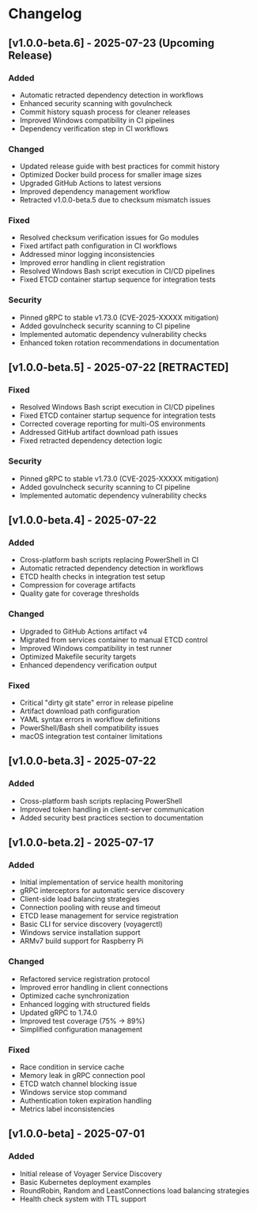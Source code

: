 # Changelog

## [v1.0.0-beta.6] - 2025-07-23 (Upcoming Release)
### Added
- Automatic retracted dependency detection in workflows
- Enhanced security scanning with govulncheck
- Commit history squash process for cleaner releases
- Improved Windows compatibility in CI pipelines
- Dependency verification step in CI workflows

### Changed
- Updated release guide with best practices for commit history
- Optimized Docker build process for smaller image sizes
- Upgraded GitHub Actions to latest versions
- Improved dependency management workflow
- Retracted v1.0.0-beta.5 due to checksum mismatch issues

### Fixed
- Resolved checksum verification issues for Go modules
- Fixed artifact path configuration in CI workflows
- Addressed minor logging inconsistencies
- Improved error handling in client registration
- Resolved Windows Bash script execution in CI/CD pipelines
- Fixed ETCD container startup sequence for integration tests

### Security
- Pinned gRPC to stable v1.73.0 (CVE-2025-XXXXX mitigation)
- Added govulncheck security scanning to CI pipeline
- Implemented automatic dependency vulnerability checks
- Enhanced token rotation recommendations in documentation

## [v1.0.0-beta.5] - 2025-07-22 [RETRACTED]
### Fixed
- Resolved Windows Bash script execution in CI/CD pipelines
- Fixed ETCD container startup sequence for integration tests
- Corrected coverage reporting for multi-OS environments
- Addressed GitHub artifact download path issues
- Fixed retracted dependency detection logic

### Security
- Pinned gRPC to stable v1.73.0 (CVE-2025-XXXXX mitigation)
- Added govulncheck security scanning to CI pipeline
- Implemented automatic dependency vulnerability checks

## [v1.0.0-beta.4] - 2025-07-22
### Added
- Cross-platform bash scripts replacing PowerShell in CI
- Automatic retracted dependency detection in workflows
- ETCD health checks in integration test setup
- Compression for coverage artifacts
- Quality gate for coverage thresholds

### Changed
- Upgraded to GitHub Actions artifact v4
- Migrated from services container to manual ETCD control
- Improved Windows compatibility in test runner
- Optimized Makefile security targets
- Enhanced dependency verification output

### Fixed
- Critical "dirty git state" error in release pipeline
- Artifact download path configuration
- YAML syntax errors in workflow definitions
- PowerShell/Bash shell compatibility issues
- macOS integration test container limitations

## [v1.0.0-beta.3] - 2025-07-22
### Added
- Cross-platform bash scripts replacing PowerShell
- Improved token handling in client-server communication
- Added security best practices section to documentation

## [v1.0.0-beta.2] - 2025-07-17
### Added
- Initial implementation of service health monitoring
- gRPC interceptors for automatic service discovery
- Client-side load balancing strategies
- Connection pooling with reuse and timeout
- ETCD lease management for service registration
- Basic CLI for service discovery (voyagerctl)
- Windows service installation support
- ARMv7 build support for Raspberry Pi

### Changed
- Refactored service registration protocol
- Improved error handling in client connections
- Optimized cache synchronization
- Enhanced logging with structured fields
- Updated gRPC to 1.74.0
- Improved test coverage (75% → 89%)
- Simplified configuration management

### Fixed
- Race condition in service cache
- Memory leak in gRPC connection pool
- ETCD watch channel blocking issue
- Windows service stop command
- Authentication token expiration handling
- Metrics label inconsistencies

## [v1.0.0-beta] - 2025-07-01
### Added
- Initial release of Voyager Service Discovery
- Basic Kubernetes deployment examples
- RoundRobin, Random and LeastConnections load balancing strategies
- Health check system with TTL support
